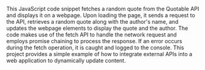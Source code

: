 This JavaScript code snippet fetches a random quote from the Quotable API and displays it on a webpage. Upon loading the page, it sends a request to the API, retrieves a random quote along with the author's name, and updates the webpage elements to display the quote and the author. The code makes use of the fetch API to handle the network request and employs promise chaining to process the response. If an error occurs during the fetch operation, it is caught and logged to the console. This project provides a simple example of how to integrate external APIs into a web application to dynamically update content.





